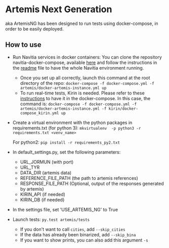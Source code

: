 # Artemis Next Generation

aka ArtemisNG has been designed to run tests using docker-compose, in order to be easily deployed.

## How to use

* Run Navitia services in docker containers:
    You can clone the repository navitia-docker-compose, available [here](https://github.com/CanalTP/navitia-docker-compose) and follow the instructions in the [readme](https://github.com/CanalTP/navitia-docker-compose/blob/master/README.md) file to have the whole Navitia environment running.
    - Once you set up all correctly, launch this command at the root directory of the repo:
    `docker-compose -f docker-compose.yml -f artemis/docker-artemis-instance.yml up`
    - To run real-time tests, Kirin is needed. Please refer to these [instructions](https://github.com/CanalTP/navitia-docker-compose/blob/master/kirin/README.md) to have it in the docker-compose. In this case, the command is:
    `docker-compose -f docker-compose.yml -f artemis/docker-artemis-instance.yml -f kirin/docker-compose_kirin.yml up`

* Create a virtual environment with the python packages in requirements.txt (for python 3):
    `mkvirtualenv  -p python3 -r requirements.txt <venv_name>`

  For python2:
    `pip install -r requirements_py2.txt`

* In default_settings.py, set the following parameters:
    - URL_JORMUN (with port)
    - URL_TYR
    - DATA_DIR (artemis data)
    - REFERENCE_FILE_PATH (the path to artemis references)
    - RESPONSE_FILE_PATH (Optional, output of the responses generated by artemis)
    - KIRIN_API (if needed)
    - KIRIN_DB (if needed)

* In the settings file, set 'USE_ARTEMIS_NG' to True

* Launch tests: `py.test artemis/tests`
    - If you don't want to call `cities`, add `--skip_cities`
    - If the data has already been binarized, add `--skip_bina`
    - If you want to show prints, you can also add this argument `-s`

